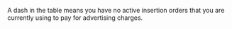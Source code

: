 A dash in the table means you have no active insertion orders that you are currently using to pay for advertising charges.

